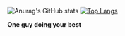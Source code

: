 ![Anurag's GitHub stats](https://github-readme-stats.vercel.app/api?username=Guiteixeiras&theme=radical&show_icons=true)
[![Top Langs](https://github-readme-stats.vercel.app/api/top-langs/?username=Guiteixeiras&layout=compact&&theme=radical&)](https://github.com/anuraghazra/github-readme-stats)

<strong>One guy doing your best </strong>
